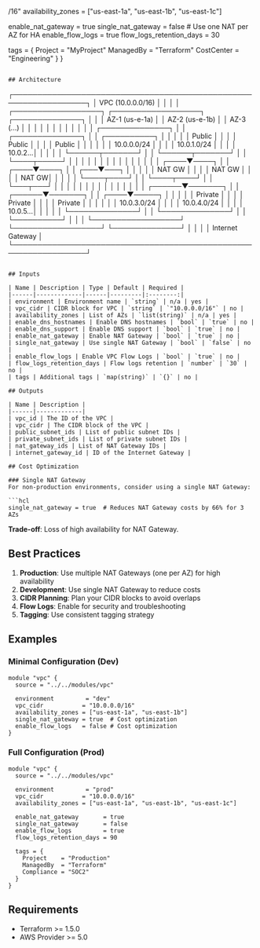 /16"
  availability_zones = ["us-east-1a", "us-east-1b", "us-east-1c"]
  
  enable_nat_gateway   = true
  single_nat_gateway   = false  # Use one NAT per AZ for HA
  enable_flow_logs     = true
  flow_logs_retention_days = 30
  
  tags = {
    Project     = "MyProject"
    ManagedBy   = "Terraform"
    CostCenter  = "Engineering"
  }
}
```

## Architecture

```
┌─────────────────────────────────────────────────────────────────┐
│                            VPC (10.0.0.0/16)                    │
│                                                                 │
│  ┌──────────────────┐  ┌──────────────────┐  ┌──────────────┐ │
│  │   AZ-1 (us-e-1a) │  │   AZ-2 (us-e-1b) │  │  AZ-3 (...) │ │
│  │                  │  │                  │  │              │ │
│  │ ┌──────────────┐ │  │ ┌──────────────┐ │  │ ┌──────────┐ │ │
│  │ │ Public       │ │  │ │ Public       │ │  │ │ Public   │ │ │
│  │ │ 10.0.0.0/24  │ │  │ │ 10.0.1.0/24  │ │  │ │ 10.0.2...│ │ │
│  │ └──────┬───────┘ │  │ └──────┬───────┘ │  │ └────┬─────┘ │ │
│  │        │         │  │        │         │  │      │       │ │
│  │   ┌────▼────┐    │  │   ┌────▼────┐    │  │  ┌───▼───┐  │ │
│  │   │  NAT GW │    │  │   │  NAT GW │    │  │  │ NAT GW│  │ │
│  │   └────┬────┘    │  │   └────┬────┘    │  │  └───┬───┘  │ │
│  │        │         │  │        │         │  │      │       │ │
│  │ ┌──────▼───────┐ │  │ ┌──────▼───────┐ │  │ ┌────▼─────┐ │ │
│  │ │ Private      │ │  │ │ Private      │ │  │ │ Private  │ │ │
│  │ │ 10.0.3.0/24  │ │  │ │ 10.0.4.0/24  │ │  │ │ 10.0.5...│ │ │
│  │ └──────────────┘ │  │ └──────────────┘ │  │ └──────────┘ │ │
│  └──────────────────┘  └──────────────────┘  └──────────────┘ │
│                                                                 │
│                     Internet Gateway                            │
└─────────────────────────────────────────────────────────────────┘
```

## Inputs

| Name | Description | Type | Default | Required |
|------|-------------|------|---------|:--------:|
| environment | Environment name | `string` | n/a | yes |
| vpc_cidr | CIDR block for VPC | `string` | `"10.0.0.0/16"` | no |
| availability_zones | List of AZs | `list(string)` | n/a | yes |
| enable_dns_hostnames | Enable DNS hostnames | `bool` | `true` | no |
| enable_dns_support | Enable DNS support | `bool` | `true` | no |
| enable_nat_gateway | Enable NAT Gateway | `bool` | `true` | no |
| single_nat_gateway | Use single NAT Gateway | `bool` | `false` | no |
| enable_flow_logs | Enable VPC Flow Logs | `bool` | `true` | no |
| flow_logs_retention_days | Flow logs retention | `number` | `30` | no |
| tags | Additional tags | `map(string)` | `{}` | no |

## Outputs

| Name | Description |
|------|-------------|
| vpc_id | The ID of the VPC |
| vpc_cidr | The CIDR block of the VPC |
| public_subnet_ids | List of public subnet IDs |
| private_subnet_ids | List of private subnet IDs |
| nat_gateway_ids | List of NAT Gateway IDs |
| internet_gateway_id | ID of the Internet Gateway |

## Cost Optimization

### Single NAT Gateway
For non-production environments, consider using a single NAT Gateway:

```hcl
single_nat_gateway = true  # Reduces NAT Gateway costs by 66% for 3 AZs
```

**Trade-off**: Loss of high availability for NAT Gateway.

## Best Practices

1. **Production**: Use multiple NAT Gateways (one per AZ) for high availability
2. **Development**: Use single NAT Gateway to reduce costs
3. **CIDR Planning**: Plan your CIDR blocks to avoid overlaps
4. **Flow Logs**: Enable for security and troubleshooting
5. **Tagging**: Use consistent tagging strategy

## Examples

### Minimal Configuration (Dev)
```hcl
module "vpc" {
  source = "../../modules/vpc"
  
  environment         = "dev"
  vpc_cidr           = "10.0.0.0/16"
  availability_zones = ["us-east-1a", "us-east-1b"]
  single_nat_gateway = true  # Cost optimization
  enable_flow_logs   = false # Cost optimization
}
```

### Full Configuration (Prod)
```hcl
module "vpc" {
  source = "../../modules/vpc"
  
  environment         = "prod"
  vpc_cidr           = "10.0.0.0/16"
  availability_zones = ["us-east-1a", "us-east-1b", "us-east-1c"]
  
  enable_nat_gateway       = true
  single_nat_gateway       = false
  enable_flow_logs         = true
  flow_logs_retention_days = 90
  
  tags = {
    Project    = "Production"
    ManagedBy  = "Terraform"
    Compliance = "SOC2"
  }
}
```

## Requirements

- Terraform >= 1.5.0
- AWS Provider >= 5.0
